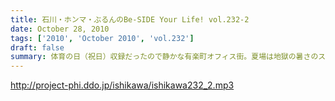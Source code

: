 ```yaml
---
title: 石川・ホンマ・ぶるんのBe-SIDE Your Life! vol.232-2
date: October 28, 2010
tags: ['2010', 'October 2010', 'vol.232']
draft: false
summary: 体育の日（祝日）収録だったので静かな有楽町オフィス街。夏場は地獄の暑さのスタジオも、空調がとまっていても快適な季節となっておりますよ。NAMAE
---
```


http://project-phi.ddo.jp/ishikawa/ishikawa232_2.mp3